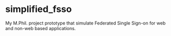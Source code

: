 # simplified_fsso
My M.Phil. project prototype that simulate Federated Single Sign-on for web and non-web based applications.
